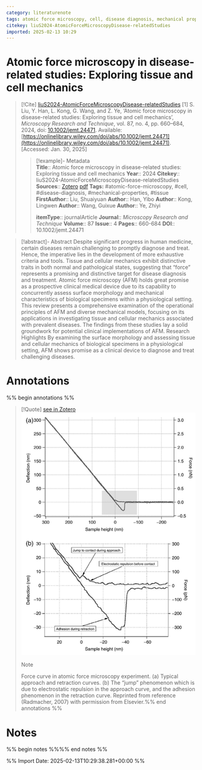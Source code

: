 ```yaml
---
category: literaturenote
tags: atomic force microscopy, cell, disease diagnosis, mechanical properties, tissue
citekey: liuS2024-AtomicForceMicroscopyDisease-relatedStudies
imported: 2025-02-13 10:29
---
```


# Atomic force microscopy in disease-related studies: Exploring tissue and cell mechanics


> [!Cite] [liuS2024-AtomicForceMicroscopyDisease-relatedStudies](zotero://select/library/items/8PAHD2XR)
> [1]  S. Liu, Y. Han, L. Kong, G. Wang, and Z. Ye, ‘Atomic force microscopy in disease-related studies: Exploring tissue and cell mechanics’, _Microscopy Research and Technique_, vol. 87, no. 4, pp. 660–684, 2024, doi: [10.1002/jemt.24471](https://doi.org/10.1002/jemt.24471). Available: [https://onlinelibrary.wiley.com/doi/abs/10.1002/jemt.24471](https://onlinelibrary.wiley.com/doi/abs/10.1002/jemt.24471). [Accessed: Jan. 30, 2025]
> > [!example]- Metadata    
> > **Title**:: Atomic force microscopy in disease-related studies: Exploring tissue and cell mechanics
> > **Year**:: 2024
> > **Citekey**:: liuS2024-AtomicForceMicroscopyDisease-relatedStudies
> > **Sources**:: [Zotero](zotero://select/library/items/8PAHD2XR) [pdf](file:////home/joeashton/Zotero/storage/NWE6KYQC/Liu%20et%20al.%20-%202024%20-%20Atomic%20force%20microscopy%20in%20disease-related%20studies%20Exploring%20tissue%20and%20cell%20mechanics.pdf) 
> > **Tags:** #atomic-force-microscopy, #cell, #disease-diagnosis, #mechanical-properties, #tissue
> > **FirstAuthor**:: Liu, Shuaiyuan
> > **Author**:: Han, Yibo
> > **Author**:: Kong, Lingwen
> > **Author**:: Wang, Guixue
> > **Author**:: Ye, Zhiyi
> > 
> > **itemType**:: journalArticle
> > **Journal**:: *Microscopy Research and Technique*
> > **Volume**:: 87
> > **Issue**:: 4
> > **Pages**:: 660-684
> > **DOI**:: 10.1002/jemt.24471

> [!abstract]- Abstract
> Despite significant progress in human medicine, certain diseases remain challenging to promptly diagnose and treat. Hence, the imperative lies in the development of more exhaustive criteria and tools. Tissue and cellular mechanics exhibit distinctive traits in both normal and pathological states, suggesting that “force” represents a promising and distinctive target for disease diagnosis and treatment. Atomic force microscopy (AFM) holds great promise as a prospective clinical medical device due to its capability to concurrently assess surface morphology and mechanical characteristics of biological specimens within a physiological setting. This review presents a comprehensive examination of the operational principles of AFM and diverse mechanical models, focusing on its applications in investigating tissue and cellular mechanics associated with prevalent diseases. The findings from these studies lay a solid groundwork for potential clinical implementations of AFM. Research Highlights By examining the surface morphology and assessing tissue and cellular mechanics of biological specimens in a physiological setting, AFM shows promise as a clinical device to diagnose and treat challenging diseases.

# Annotations

%% begin annotations %%

> [!Quote] [see in Zotero](zotero://open-pdf/library/items/NWE6KYQC?page=667&annotation=MG6DUFDU)
> ![figure-8-x41-y390.png](attachments/liuS2024-AtomicForceMicroscopyDisease-relatedStudies/figure-8-x41-y390.png)
> > [!note]
> > Force curve in atomic force microscopy experiment. (a) Typical approach and retraction curves. (b) The “jump” phenomenon which is due to electrostatic repulsion in the approach curve, and the adhesion phenomenon in the retraction curve. Reprinted from reference (Radmacher, 2007) with permission from Elsevier.%% end annotations %%

# Notes

%% begin notes %%%% end notes %%

%% Import Date: 2025-02-13T10:29:38.281+00:00 %%
